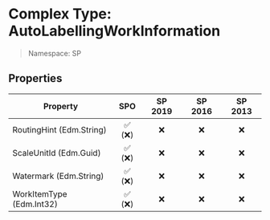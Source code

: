 # Complex Type: AutoLabellingWorkInformation

> Namespace: SP

## Properties

Property | SPO | SP 2019 | SP 2016 | SP 2013
----------|:---:|:-------:|:-------:|:-------:
RoutingHint (Edm.String) | ✅ (❌) | ❌ | ❌ | ❌
ScaleUnitId (Edm.Guid) | ✅ (❌) | ❌ | ❌ | ❌
Watermark (Edm.String) | ✅ (❌) | ❌ | ❌ | ❌
WorkItemType (Edm.Int32) | ✅ (❌) | ❌ | ❌ | ❌